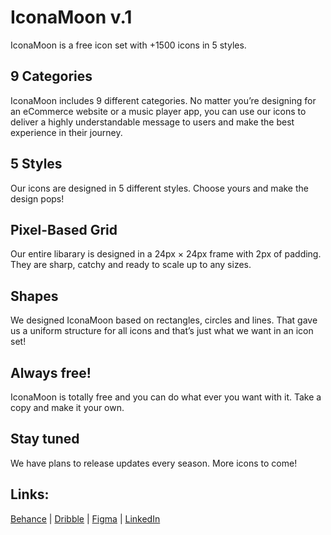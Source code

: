 # IconaMoon v.1

IconaMoon is a free icon set with +1500 icons in 5 styles.


## 9 Categories

IconaMoon includes 9 different categories. No matter you’re designing for an eCommerce website or a music player app, you can use our icons to deliver a highly understandable message to users and make the best experience in their journey.

## 5 Styles
Our icons are designed in 5 different styles. Choose yours and make the design pops!

## Pixel-Based Grid
Our entire libarary is designed in a 24px × 24px frame with 2px of padding. They are sharp, catchy and ready to scale up to any sizes.

## Shapes
We designed IconaMoon based on rectangles, circles and lines. That gave us a uniform structure for all icons and that’s just what we want in an icon set!

## Always free!
IconaMoon is totally free and you can do what ever you want with it. Take a copy and make it your own. 

## Stay tuned
We have plans to release updates every season. More icons to come!

## Links:
[Behance](https://www.behance.net/dariushhpg1) |
[Dribble](https://dribbble.com/dariushhpg1) |
[Figma](https://www.figma.com/@dariush) |
[LinkedIn](https://www.linkedin.com/in/dariushhpg1/)
